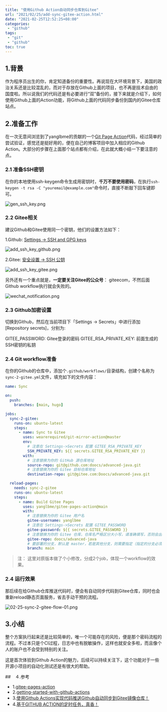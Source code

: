 ```yaml
---
title: "使用Github Action自动同步仓库到Gitee"
url: "2021/02/25/add-sync-gitee-action.html"
date: "2021-02-25T12:52:25+08:00"
categories:
 - "github"
tags:
 - "git"
 - "github"
toc: true
---
```


## 1.背景
作为程序员出生的你，肯定知道备份的重要性。再说现在大环境背景下，美国的政治关系还是比较混乱的，而对于存放在Github上面的项目，也不再是技术自由的国度啦。所以说我们的代码还是有必要进行“双”备份的，接下来就是介绍下，如何使用Github上面的Action功能，将Github上面的代码同步备份到国内的Gitee仓库站点。

<!--more-->

## 2.准备工作

在一次无意间浏览到了yanglbme的贡献的一个[Git Page Action](https://github.com/marketplace/actions/gitee-pages-action)代码，经过简单的尝试验证，感觉还是挺好用的，便在自己的博客项目中加入相应的Github Action。大部分的步骤在上面那个站点都有介绍，在此就大概小结一下要注意的点。

### 2.1 准备SSH密钥

在你的本地使用ssh-keygen命令生成用密钥时，**千万不要使用密码**，在执行`ssh-keygen -t rsa -C "youremail@example.com"`命令时，直接不断敲下回车键即可。

![gen_ssh_key.png](//imgs.lisenhui.cn/blog/2021/02-25-gen_ssh_key.png)

### 2.2 Gitee相关

建议Github和Gitee使用同一个密钥，他们的设置方法如下：

1.Github: [Settings -> SSH and GPG keys](https://github.com/settings/keys)

![add_ssh_key_github.png](//imgs.lisenhui.cn/blog/2021/02-25-add_ssh_key_github.png)

2.Gitee: [安全设置 -> SSH 公钥](https://gitee.com/profile/sshkeys)

![add_ssh_key_gitee.png](//imgs.lisenhui.cn/blog/2021/02-25-add_ssh_key_gitee.png)

另外还有一个重点就是，**一定要关注Gitee的公众号**： giteecom，不然后面Github workflow执行就会失败的。

![wechat_notification.png](//imgs.lisenhui.cn/blog/2021/02-25-wechat_notification.png)

### 2.3 Github加密设置

切换到Github，然后在当前项目下「​Settings -> Secrets」中进行添加[Repository secrets]，分别为:

GITEE_PASSWORD: Gitee登录的密码
GITEE_RSA_PRIVATE_KEY: 前面生成的SSH密钥的私钥

### 2.4 Git workflow准备

在你的Github的仓库中，添加个`.github/workflows/`目录结构，创建个名称为`sync-2-gitee.yml`文件，填充如下的文件内容：

```yml
name: Sync

on:
  push:
    branches: [main, hugo]

jobs:
  sync-2-gitee:
    runs-on: ubuntu-latest
    steps:
      - name: Sync to Gitee
        uses: wearerequired/git-mirror-action@master
        env:
          # 注意在 Settings->Secrets 配置 GITEE_RSA_PRIVATE_KEY
          SSH_PRIVATE_KEY: ${{ secrets.GITEE_RSA_PRIVATE_KEY }}
        with:
          # 注意替换为你的 GitHub 源仓库地址
          source-repo: git@github.com:doocs/advanced-java.git
          # 注意替换为你的 Gitee 目标仓库地址
          destination-repo: git@gitee.com:Doocs/advanced-java.git

  reload-pages:
    needs: sync-2-gitee
    runs-on: ubuntu-latest
    steps:
      - name: Build Gitee Pages
        uses: yanglbme/gitee-pages-action@main
        with:
          # 注意替换为你的 Gitee 用户名
          gitee-username: yanglbme
          # 注意在 Settings->Secrets 配置 GITEE_PASSWORD
          gitee-password: ${{ secrets.GITEE_PASSWORD }}
          # 注意替换为你的 Gitee 仓库，仓库名严格区分大小写，请准确填写，否则会出错
          gitee-repo: doocs/advanced-java
          # 要部署的分支，默认是 master，若是其他分支，则需要指定（指定的分支必须存在）
          branch: main
```

> 注： 这里对原版本做了个小修改，分成2个job，体现一个workflow的效果。

### 2.4 运行效果

那后续在给Github仓库推送代码时，便会有自动同步代码到Gitee仓库，同时也会重新reload静态页面服务，省去手动干预的流程。

![02-25-sync-2-gitee-flow-01.png](//imgs.lisenhui.cn/blog/2021/02-25-sync-2-gitee-flow-01.png)

## 3.小结

整个方案执行起来还是比较简单的，唯一个可能存在的风险，便是那个密码流程的流程。不过本只是个CI过程，日志中也有脱敏操作，这样也就安全多啦，而且像个人的账户也不会受到特别的关注。

这是首次体验到Github Action的魅力，后续可以持续关注下，这个功能对于一些开源小项目的自动化测试还是有很大的帮助。


##　４.参考

- 1.[gitee-pages-action](https://github.com/yanglbme/gitee-pages-action)
- 2.[getting-started-with-github-actions](https://www.ruanyifeng.com/blog/2019/09/getting-started-with-github-actions.html)
- 3.[使用Github Actions实现代码推送Github自动同步到Gitee镜像仓库！](https://china-fanxin.gitee.io/vuepress-blog/pages/04f104/)
- 4.[基于GITHUB ACTION的定时任务，真香！](https://blog.csdn.net/qq_40748336/article/details/110749375)







